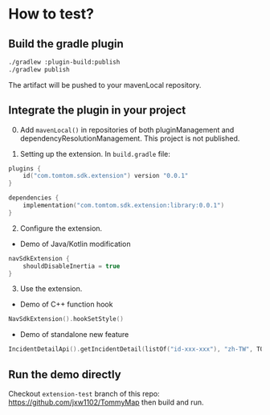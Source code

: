 # How to test?

## Build the gradle plugin
```bash
./gradlew :plugin-build:publish
./gradlew publish
```
The artifact will be pushed to your mavenLocal repository.

## Integrate the plugin in your project
0) Add `mavenLocal()` in repositories of both pluginManagement and dependencyResolutionManagement.
This project is not published.

1) Setting up the extension. 
In `build.gradle` file:
```kotlin
plugins {
    id("com.tomtom.sdk.extension") version "0.0.1"
}

dependencies {
    implementation("com.tomtom.sdk.extension:library:0.0.1")
}
```

2) Configure the extension.
- Demo of Java/Kotlin modification
```kotlin
navSdkExtension {
    shouldDisableInertia = true
}
```

3) Use the extension.
- Demo of C++ function hook
```kotlin
NavSdkExtension().hookSetStyle()
```
- Demo of standalone new feature
```kotlin
IncidentDetailApi().getIncidentDetail(listOf("id-xxx-xxx"), "zh-TW", TOMTOM_API_KEY)
```

## Run the demo directly
Checkout `extension-test` branch of this repo: https://github.com/jxw1102/TommyMap then build and run.
